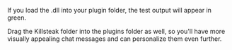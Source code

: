 If you load the .dll into your plugin folder, the test output will appear in green.

Drag the Killsteak folder into the plugins folder as well, so you'll have more visually appealing chat messages and can personalize them even further.

